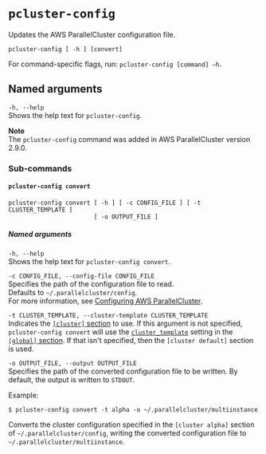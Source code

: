 # `pcluster-config`<a name="pcluster-config"></a>

Updates the AWS ParallelCluster configuration file\.

```
pcluster-config [ -h ] [convert]
```

For command\-specific flags, run: `pcluster-config [command] –h`\.

## Named arguments<a name="pcluster-config.named.arguments"></a>

`-h, --help`  
Shows the help text for `pcluster-config`\.



**Note**  
The `pcluster-config` command was added in AWS ParallelCluster version 2\.9\.0\.

### Sub\-commands<a name="pcluster-config-subcommands"></a>

#### `pcluster-config convert`<a name="pcluster-config-convert"></a>

```
pcluster-config convert [ -h ] [ -c CONFIG_FILE ] [ -t CLUSTER_TEMPLATE ]
                        [ -o OUTPUT_FILE ]
```

##### Named arguments<a name="pcluster-config.convert.namedarg"></a>

`-h, --help`  
Shows the help text for `pcluster-config convert`\.

`-c CONFIG_FILE, --config-file CONFIG_FILE`  
Specifies the path of the configuration file to read\.  
Defaults to `~/.parallelcluster/config`\.  
For more information, see [Configuring AWS ParallelCluster](getting-started-configuring-parallelcluster.md)\.

`-t CLUSTER_TEMPLATE, --cluster-template CLUSTER_TEMPLATE`  
Indicates the [`[cluster]` section](cluster-definition.md) to use\. If this argument is not specified, `pcluster-config convert` will use the [`cluster_template`](global.md#cluster-template) setting in the [`[global]` section](global.md)\. If that isn't specified, then the `[cluster default]` section is used\.

`-o OUTPUT_FILE, --output OUTPUT_FILE`  
Specifies the path of the converted configuration file to be written\. By default, the output is written to `STDOUT`\.

Example:

```
$ pcluster-config convert -t alpha -o ~/.parallelcluster/multiinstance
```

Converts the cluster configuration specified in the `[cluster alpha]` section of `~/.parallelcluster/config`, writing the converted configuration file to `~/.parallelcluster/multiinstance`\.